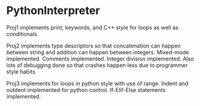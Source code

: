 ﻿# PythonInterpreter

Proj1 implements print, keywords, and C++ style for loops as well as conditionals.

Proj2 implements type descriptors so that concatenation can happen between string and addition can happen between integers. Mixed-mode implemented. Comments implemented. Integer division implemented. Also lots of debugging done so that crashes happen less due to programmer style habits

Proj3 implements for loops in python style with use of range. Indent and outdent implemented for python control. If-Elif-Else statements implemented.
